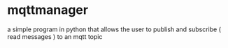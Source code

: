 # mqttmanager
a simple program in python that allows the user to publish and subscribe ( read messages ) to an mqtt topic
